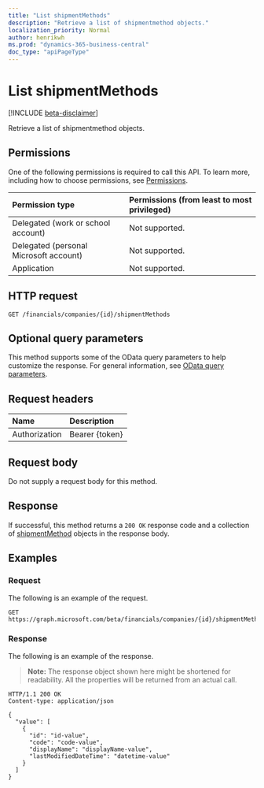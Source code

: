 ```yaml
---
title: "List shipmentMethods"
description: "Retrieve a list of shipmentmethod objects."
localization_priority: Normal
author: henrikwh
ms.prod: "dynamics-365-business-central"
doc_type: "apiPageType"
---
```


# List shipmentMethods

[!INCLUDE [beta-disclaimer](../../includes/beta-disclaimer.md)]

Retrieve a list of shipmentmethod objects.

## Permissions

One of the following permissions is required to call this API. To learn more, including how to choose permissions, see [Permissions](/graph/permissions-reference).

| Permission type                        | Permissions (from least to most privileged) |
|:---------------------------------------|:--------------------------------------------|
| Delegated (work or school account)     | Not supported. |
| Delegated (personal Microsoft account) | Not supported. |
| Application                            | Not supported. |

## HTTP request

<!-- { "blockType": "ignored" } -->

```http
GET /financials/companies/{id}/shipmentMethods
```

## Optional query parameters

This method supports some of the OData query parameters to help customize the response. For general information, see [OData query parameters](/graph/query-parameters).

## Request headers

| Name      |Description|
|:----------|:----------|
| Authorization | Bearer {token} |

## Request body

Do not supply a request body for this method.

## Response

If successful, this method returns a `200 OK` response code and a collection of [shipmentMethod](../resources/dynamics-shipmentmethod.md) objects in the response body.

## Examples

### Request

The following is an example of the request.
<!-- {
  "blockType": "request",
  "name": "get_shipmentmethods"
}-->

```http
GET https://graph.microsoft.com/beta/financials/companies/{id}/shipmentMethods
```

### Response

The following is an example of the response.

> **Note:** The response object shown here might be shortened for readability. All the properties will be returned from an actual call.

<!-- {
  "blockType": "response",
  "truncated": true,
  "@odata.type": "microsoft.graph.shipmentMethod",
  "isCollection": true
} -->

```http
HTTP/1.1 200 OK
Content-type: application/json

{
  "value": [
    {
      "id": "id-value",
      "code": "code-value",
      "displayName": "displayName-value",
      "lastModifiedDateTime": "datetime-value"
    }
  ]
}
```

<!-- uuid: 16cd6b66-4b1a-43a1-adaf-3a886856ed98
2019-02-04 14:57:30 UTC -->
<!-- {
  "type": "#page.annotation",
  "description": "List shipmentMethods",
  "keywords": "",
  "section": "documentation",
  "tocPath": ""
}-->